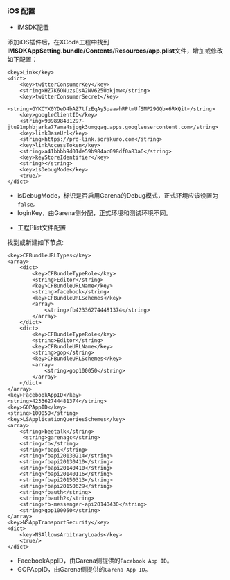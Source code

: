 ### iOS 配置

* iMSDK配置

 添加iOS插件后，在XCode工程中找到**IMSDKAppSetting.bundle/Contents/Resources/app.plist**文件，增加或修改如下配置：

 ```plist
 <key>Link</key>
 <dict>
     <key>twitterConsumerKey</key>
     <string>HZ7K6ONuzsOsA2NV625Uokjmw</string>
     <key>twitterConsumerSecret</key>
     <string>GYKCYX0YDeD4bAZ7tfzEqAy5paawhRPtmUfSMP29GQbx6RXQit</string>
     <key>googleClientID</key>
     <string>909898481297-jtu91mphbjarka77ama4sjqgk3umgqag.apps.googleusercontent.com</string>
     <key>linkBaseUrl</key>
     <string>https://prd-link.sorakuro.com</string>
     <key>linkAccessToken</key>
     <string>a41bbbb9d01de59b984ac098df0a83a6</string>
     <key>keyStoreIdentifier</key>
     <string></string>
     <key>isDebugMode</key>
     <true/>
 </dict>
 ```
 
 - isDebugMode，标识是否启用Garena的Debug模式，正式环境应该设置为`false`。
 - loginKey，由Garena侧分配，正式环境和测试环境不同。

* 工程Plist文件配置

 找到或新建如下节点:

 ```plist
 <key>CFBundleURLTypes</key>
 <array>
     <dict>
		 <key>CFBundleTypeRole</key>
		 <string>Editor</string>
		 <key>CFBundleURLName</key>
		 <string>facebook</string>
		 <key>CFBundleURLSchemes</key>
		 <array>
			 <string>fb423362744481374</string>
		 </array>
	 </dict>
	 <dict>
		 <key>CFBundleTypeRole</key>
		 <string>Editor</string>
		 <key>CFBundleURLName</key>
		 <string>gop</string>
		 <key>CFBundleURLSchemes</key>
		 <array>
			 <string>gop100050</string>
		 </array>
	 </dict>
 </array>
 <key>FacebookAppID</key>
 <string>423362744481374</string>
 <key>GOPAppID</key>
 <string>100050</string>
 <key>LSApplicationQueriesSchemes</key>
 <array>
	 <string>beetalk</string>
	  <string>garenagc</string>
	 <string>fb</string>
	 <string>fbapi</string>
	 <string>fbapi20130214</string>
	 <string>fbapi20130410</string>
	 <string>fbapi20140410</string>
	 <string>fbapi20140116</string>
	 <string>fbapi20150313</string>
	 <string>fbapi20150629</string>
	 <string>fbauth</string>
	 <string>fbauth2</string>
	 <string>fb-messenger-api20140430</string>
     <string>gop100050</string>
 </array>
 <key>NSAppTransportSecurity</key>
 <dict>
     <key>NSAllowsArbitraryLoads</key>
     <true/>
 </dict>
 ```

   - FacebookAppID，由Garena侧提供的`Facebook App ID`。
   - GOPAppID，由Garena侧提供的`Garena App ID`。

